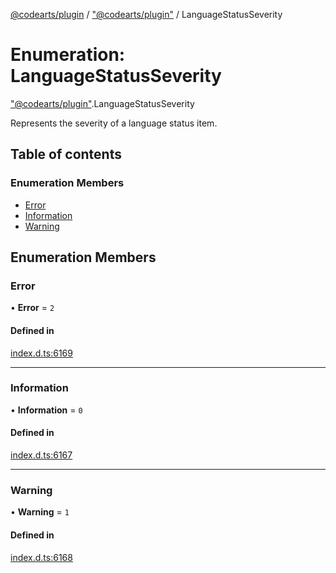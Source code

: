 [@codearts/plugin](../README.md) / ["@codearts/plugin"](../modules/_codearts_plugin_.md) / LanguageStatusSeverity

# Enumeration: LanguageStatusSeverity

["@codearts/plugin"](../modules/_codearts_plugin_.md).LanguageStatusSeverity

Represents the severity of a language status item.

## Table of contents

### Enumeration Members

- [Error](codearts_plugin_.LanguageStatusSeverity.md#error)
- [Information](codearts_plugin_.LanguageStatusSeverity.md#information)
- [Warning](codearts_plugin_.LanguageStatusSeverity.md#warning)

## Enumeration Members

### Error

• **Error** = ``2``

#### Defined in

[index.d.ts:6169](https://github.com/shuyaqian/cloudide-plugin-api/blob/3fbdd11/index.d.ts#L6169)

___

### Information

• **Information** = ``0``

#### Defined in

[index.d.ts:6167](https://github.com/shuyaqian/cloudide-plugin-api/blob/3fbdd11/index.d.ts#L6167)

___

### Warning

• **Warning** = ``1``

#### Defined in

[index.d.ts:6168](https://github.com/shuyaqian/cloudide-plugin-api/blob/3fbdd11/index.d.ts#L6168)
